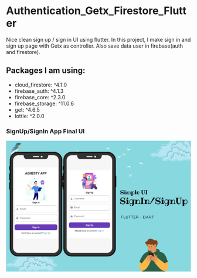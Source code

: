 # Authentication_Getx_Firestore_Flutter

Nice clean sign up / sign in UI using flutter. 
In this project, I make sign in and sign up page with Getx as controller. 
Also save data user in firebase(auth and firestore).

## Packages I am using:
- cloud_firestore: ^4.1.0
- firebase_auth: ^4.1.3 
- firebase_core: ^2.3.0 
- firebase_storage: ^11.0.6 
- get: ^4.6.5 
- lottie: ^2.0.0 

### SignUp/SignIn App Final UI

![App UI](/SignInSignUp.png)